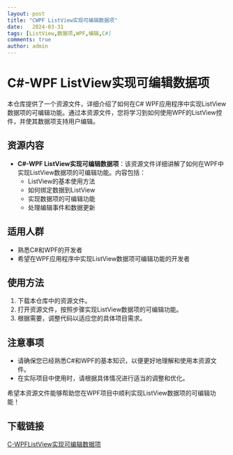 ```yaml
---
layout: post
title: "CWPF ListView实现可编辑数据项"
date:   2024-03-31
tags: [ListView,数据项,WPF,编辑,C#]
comments: true
author: admin
---
```

# C#-WPF ListView实现可编辑数据项

本仓库提供了一个资源文件，详细介绍了如何在C# WPF应用程序中实现ListView数据项的可编辑功能。通过本资源文件，您将学习到如何使用WPF的ListView控件，并使其数据项支持用户编辑。

## 资源内容

- **C#-WPF ListView实现可编辑数据项**：该资源文件详细讲解了如何在WPF中实现ListView数据项的可编辑功能。内容包括：
  - ListView的基本使用方法
  - 如何绑定数据到ListView
  - 实现数据项的可编辑功能
  - 处理编辑事件和数据更新

## 适用人群

- 熟悉C#和WPF的开发者
- 希望在WPF应用程序中实现ListView数据项可编辑功能的开发者

## 使用方法

1. 下载本仓库中的资源文件。
2. 打开资源文件，按照步骤实现ListView数据项的可编辑功能。
3. 根据需要，调整代码以适应您的具体项目需求。

## 注意事项

- 请确保您已经熟悉C#和WPF的基本知识，以便更好地理解和使用本资源文件。
- 在实际项目中使用时，请根据具体情况进行适当的调整和优化。

希望本资源文件能够帮助您在WPF项目中顺利实现ListView数据项的可编辑功能！

## 下载链接

[C-WPFListView实现可编辑数据项](https://pan.quark.cn/s/6780ae435226)